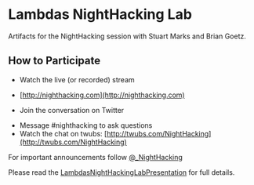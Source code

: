 Lambdas NightHacking Lab
==============

Artifacts for the NightHacking session with Stuart Marks and Brian Goetz.

## How to Participate

* Watch the live (or recorded) stream
-   [http://nighthacking.com](http://nighthacking.com)
* Join the conversation on Twitter
-   Message #nighthacking to ask questions
-   Watch the chat on twubs: [http://twubs.com/NightHacking](http://twubs.com/NightHacking)

For important announcements follow [@_NightHacking](http://twubs.com/NightHacking)

Please read the [LambdasNightHackingLabPresentation](https://github.com/NightHacking/LambdasHacking/raw/master/LambdasNightHackingLabPresentation.pdf) for full details.